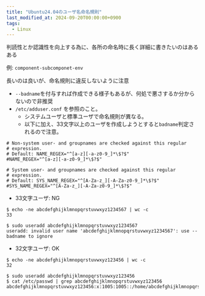```yaml
---
title: "Ubuntu24.04のユーザ名命名規則"
last_modified_at: 2024-09-20T00:00:00+0900
tags:
  - Linux
---
```

判読性とか認識性を向上する為に、各所の命名時に長く詳細に書きたいのはあるある


例: `component-subcomponet-env` 


長いのは良いが、命名規則に違反しないように注意

- `--badname`を付与すれば作成できる様子もあるが、何処で悪さするか分からないので非推奨
- `/etc/adduser.conf` を参照のこと。
  - システムユーザと標準ユーザで命名規則が異なる。
  - 以下に加え、33文字以上のユーザを作成しようとすると`badname`判定されるので注意。

```
# Non-system user- and groupnames are checked against this regular
# expression.
# Default: NAME_REGEX="^[a-z][-a-z0-9_]*\$?$"
#NAME_REGEX="^[a-z][-a-z0-9_]*\$?$"

# System user- and groupnames are checked against this regular
# expression.
# Default: SYS_NAME_REGEX="^[A-Za-z_][-A-Za-z0-9_]*\$?$"
#SYS_NAME_REGEX="^[A-Za-z_][-A-Za-z0-9_]*\$?$"
```

- 33文字ユーザ: NG

```
$ echo -ne abcdefghijklmnopqrstuvwxyz1234567 | wc -c
33

$ sudo useradd abcdefghijklmnopqrstuvwxyz1234567
useradd: invalid user name 'abcdefghijklmnopqrstuvwxyz1234567': use --badname to ignore
```

- 32文字ユーザ: OK

```
$ echo -ne abcdefghijklmnopqrstuvwxyz123456 | wc -c
32

$ sudo useradd abcdefghijklmnopqrstuvwxyz123456
$ cat /etc/passwd | grep abcdefghijklmnopqrstuvwxyz123456
abcdefghijklmnopqrstuvwxyz123456:x:1005:1005::/home/abcdefghijklmnopqrstuvwxyz123456:/bin/sh
```